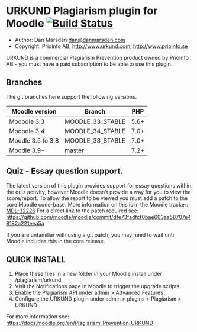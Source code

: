 # URKUND Plagiarism plugin for Moodle [![Build Status](https://travis-ci.org/danmarsden/moodle-plagiarism_urkund.svg?branch=master)](https://travis-ci.org/danmarsden/moodle-plagiarism_urkund)

* Author: Dan Marsden <dan@danmarsden.com>
* Copyright: Prioinfo AB, http://www.urkund.com, http://www.prioinfo.se

URKUND is a commercial Plagiarism Prevention product owned by PrioInfo AB - you must have a paid subscription to be able to use this plugin.

Branches
--------
The git branches here support the following versions.

| Moodle version     | Branch      | PHP  |
| ----------------- | ----------- | ---- |
| Mooodle 3.3   | MOODLE_33_STABLE | 5.6+ |
| Mooodle 3.4   | MOODLE_34_STABLE | 7.0+ |
| Moodle 3.5 to 3.8 | MOODLE_38_STABLE | 7.0+ |
| Moodle 3.9+ | master | 7.2+ |

## Quiz - Essay question support.
The latest version of this plugin provides support for essay questions within the quiz activity, however Moodle doesn't
provide a way for you to view the score/report. To allow the report to be viewed you must add a patch to the core Moodle code-base.
More information on this is in the Moodle tracker: [MDL-32226](https://tracker.moodle.org/browse/MDL-32226)
For a direct link to the patch required see: https://github.com/moodle/moodle/commit/dfe73fadfcf0bae603aa58707e48182a221eea5a

If you are unfamiliar with using a git patch, you may need to wait unti Moodle includes this in the core release.
## QUICK INSTALL
1. Place these files in a new folder in your Moodle install under /plagiarism/urkund
2. Visit the Notifications page in Moodle to trigger the upgrade scripts
3. Enable the Plagiarism API under admin > Advanced Features
4. Configure the URKUND plugin under admin > plugins > Plagiarism > URKUND

For more information see: https://docs.moodle.org/en/Plagiarism_Prevention_URKUND


